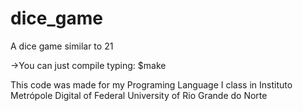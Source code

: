 # dice_game
A dice game similar to 21 

->You can just compile typing:
  $make

This code was made for my Programing Language I class in Instituto Metrópole Digital of Federal University of Rio Grande do Norte 
